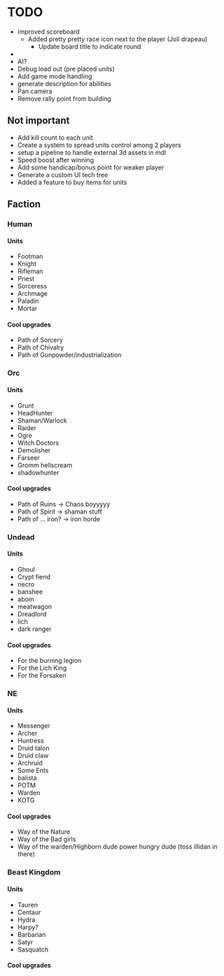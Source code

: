 # TODO

- improved scoreboard
  - Added pretty pretty race icon next to the player (Joli drapeau)
    - Update board title to indicate round
-
- AI?
- Debug load out (pre placed units)
- Add game mode handling
- generate description for abilities
- Pan camera
- Remove rally point from building

## Not important

- Add kill count to each unit
- Create a system to spread units control among 2 players
- setup a pipeline to handle external 3d assets in mdl
- Speed boost after winning
- Add some handicap/bonus point for weaker player
- Generate a custom UI tech tree
- Added a feature to buy items for units



## Faction
### Human
#### Units
-   Footman
-   Knight
-   Rifleman
-   Priest
-   Sorceress
-   Archmage
-   Paladin
-   Mortar
#### Cool upgrades
- Path of Sorcery
- Path of Chivalry
- Path of Gunpowder/industrialization
### Orc
#### Units
- Grunt
- HeadHunter
- Shaman/Warlock
- Raider
- Ogre
- Witch Doctors
- Demolisher
- Farseer
- Gromm hellscream
- shadowhunter
#### Cool upgrades
- Path of Ruins -> Chaos boyyyyy
- Path of Spirit -> shaman stuff
- Path of ... iron? -> iron horde
### Undead
#### Units
- Ghoul
- Crypt fiend
- necro
- banshee
- abom
- meatwagon
- Dreadlord
- lich
- dark ranger
#### Cool upgrades
- For the burning legion
- For the Lich King
- For the Forsaken
### NE
#### Units
- Messenger
- Archer
- Huntress
- Druid talon
- Druid claw
- Archruid
- Some Ents
- balista
- POTM
- Warden
- KOTG
#### Cool upgrades
- Way of the Nature
- Way of the Bad girls
- Way of the warden/Highborn dude power hungry dude (toss illidan in there)
### Beast Kingdom
#### Units
- Tauren
- Centaur
- Hydra
- Harpy?
- Barbarian
- Satyr
- Sasquatch
#### Cool upgrades
###
###
